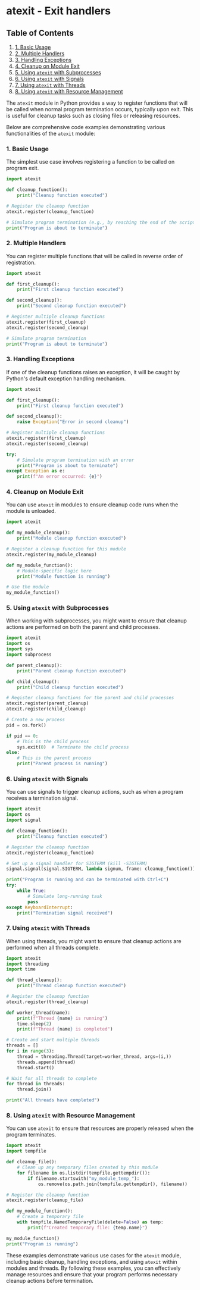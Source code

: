 # atexit - Exit handlers
## Table of Contents

1. [1. Basic Usage](#1-basic-usage)
2. [2. Multiple Handlers](#2-multiple-handlers)
3. [3. Handling Exceptions](#3-handling-exceptions)
4. [4. Cleanup on Module Exit](#4-cleanup-on-module-exit)
5. [5. Using `atexit` with Subprocesses](#5-using-atexit-with-subprocesses)
6. [6. Using `atexit` with Signals](#6-using-atexit-with-signals)
7. [7. Using `atexit` with Threads](#7-using-atexit-with-threads)
8. [8. Using `atexit` with Resource Management](#8-using-atexit-with-resource-management)



The `atexit` module in Python provides a way to register functions that will be called when normal program termination occurs, typically upon exit. This is useful for cleanup tasks such as closing files or releasing resources.

Below are comprehensive code examples demonstrating various functionalities of the `atexit` module:

### 1. Basic Usage

The simplest use case involves registering a function to be called on program exit.

```python
import atexit

def cleanup_function():
    print("Cleanup function executed")

# Register the cleanup function
atexit.register(cleanup_function)

# Simulate program termination (e.g., by reaching the end of the script)
print("Program is about to terminate")
```

### 2. Multiple Handlers

You can register multiple functions that will be called in reverse order of registration.

```python
import atexit

def first_cleanup():
    print("First cleanup function executed")

def second_cleanup():
    print("Second cleanup function executed")

# Register multiple cleanup functions
atexit.register(first_cleanup)
atexit.register(second_cleanup)

# Simulate program termination
print("Program is about to terminate")
```

### 3. Handling Exceptions

If one of the cleanup functions raises an exception, it will be caught by Python's default exception handling mechanism.

```python
import atexit

def first_cleanup():
    print("First cleanup function executed")

def second_cleanup():
    raise Exception("Error in second cleanup")

# Register multiple cleanup functions
atexit.register(first_cleanup)
atexit.register(second_cleanup)

try:
    # Simulate program termination with an error
    print("Program is about to terminate")
except Exception as e:
    print(f"An error occurred: {e}")
```

### 4. Cleanup on Module Exit

You can use `atexit` in modules to ensure cleanup code runs when the module is unloaded.

```python
import atexit

def my_module_cleanup():
    print("Module cleanup function executed")

# Register a cleanup function for this module
atexit.register(my_module_cleanup)

def my_module_function():
    # Module-specific logic here
    print("Module function is running")

# Use the module
my_module_function()
```

### 5. Using `atexit` with Subprocesses

When working with subprocesses, you might want to ensure that cleanup actions are performed on both the parent and child processes.

```python
import atexit
import os
import sys
import subprocess

def parent_cleanup():
    print("Parent cleanup function executed")

def child_cleanup():
    print("Child cleanup function executed")

# Register cleanup functions for the parent and child processes
atexit.register(parent_cleanup)
atexit.register(child_cleanup)

# Create a new process
pid = os.fork()

if pid == 0:
    # This is the child process
    sys.exit(0)  # Terminate the child process
else:
    # This is the parent process
    print("Parent process is running")
```

### 6. Using `atexit` with Signals

You can use signals to trigger cleanup actions, such as when a program receives a termination signal.

```python
import atexit
import os
import signal

def cleanup_function():
    print("Cleanup function executed")

# Register the cleanup function
atexit.register(cleanup_function)

# Set up a signal handler for SIGTERM (kill -SIGTERM)
signal.signal(signal.SIGTERM, lambda signum, frame: cleanup_function())

print("Program is running and can be terminated with Ctrl+C")
try:
    while True:
        # Simulate long-running task
        pass
except KeyboardInterrupt:
    print("Termination signal received")
```

### 7. Using `atexit` with Threads

When using threads, you might want to ensure that cleanup actions are performed when all threads complete.

```python
import atexit
import threading
import time

def thread_cleanup():
    print("Thread cleanup function executed")

# Register the cleanup function
atexit.register(thread_cleanup)

def worker_thread(name):
    print(f"Thread {name} is running")
    time.sleep(2)
    print(f"Thread {name} is completed")

# Create and start multiple threads
threads = []
for i in range(3):
    thread = threading.Thread(target=worker_thread, args=(i,))
    threads.append(thread)
    thread.start()

# Wait for all threads to complete
for thread in threads:
    thread.join()

print("All threads have completed")
```

### 8. Using `atexit` with Resource Management

You can use `atexit` to ensure that resources are properly released when the program terminates.

```python
import atexit
import tempfile

def cleanup_file():
    # Clean up any temporary files created by this module
    for filename in os.listdir(tempfile.gettempdir()):
        if filename.startswith("my_module_temp_"):
            os.remove(os.path.join(tempfile.gettempdir(), filename))

# Register the cleanup function
atexit.register(cleanup_file)

def my_module_function():
    # Create a temporary file
    with tempfile.NamedTemporaryFile(delete=False) as temp:
        print(f"Created temporary file: {temp.name}")

my_module_function()
print("Program is running")
```

These examples demonstrate various use cases for the `atexit` module, including basic cleanup, handling exceptions, and using `atexit` within modules and threads. By following these examples, you can effectively manage resources and ensure that your program performs necessary cleanup actions before termination.
